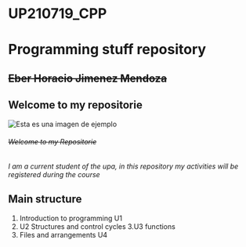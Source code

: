 # UP210719_CPP
 # **Programming stuff repository**
 ## ~~Eber Horacio Jimenez Mendoza~~ 
 ## Welcome to my repositorie
 
![Esta es una imagen de ejemplo](https://github.com/UP210719/UP210719_CPP/blob/main/imagenes/images.jpeg)



###### ~~Welcome to my Repositorie~~ 
*I am a current student of the upa, in this repository my activities will be registered during the course*

## Main structure
1. Introduction to programming U1
2. U2 Structures and control cycles
3.U3 functions
4. Files and arrangements U4
